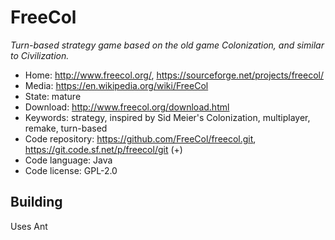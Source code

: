 # FreeCol

_Turn-based strategy game based on the old game Colonization, and similar to Civilization._

- Home: http://www.freecol.org/, https://sourceforge.net/projects/freecol/
- Media: https://en.wikipedia.org/wiki/FreeCol
- State: mature
- Download: http://www.freecol.org/download.html
- Keywords: strategy, inspired by Sid Meier's Colonization, multiplayer, remake, turn-based
- Code repository: https://github.com/FreeCol/freecol.git, https://git.code.sf.net/p/freecol/git (+)
- Code language: Java
- Code license: GPL-2.0

## Building

Uses Ant


